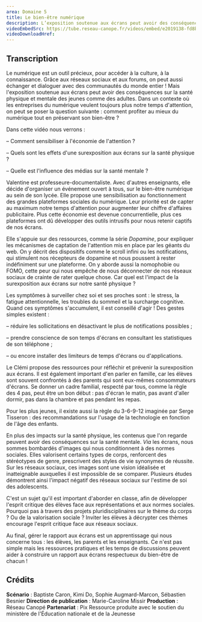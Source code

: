 ```yaml
---
area: Domaine 5
title: Le bien-être numérique 
description: L’exposition soutenue aux écrans peut avoir des conséquences sur la santé physique et mentale des jeunes comme des adultes. Dans un contexte où les entreprises du numérique veulent toujours plus notre temps d’attention, quels sont les effets d’une surexposition aux écrans sur la santé physique et mentale ? Comment sensibiliser à l'économie de l’attention ?
videoEmbedSrc: https://tube.reseau-canope.fr/videos/embed/e2019138-fd8b-4be9-a6bb-1e940d9e10a8
videoDownloadHref:
---
```


## Transcription

Le numérique est un outil précieux, pour accéder à la culture, à la connaissance. Grâce aux réseaux sociaux et aux forums, on peut aussi échanger et dialoguer avec des communautés du monde entier ! Mais l'exposition soutenue aux écrans peut avoir des conséquences sur la santé physique et mentale des jeunes comme des adultes. Dans un contexte où les entreprises du numérique veulent toujours plus notre temps d'attention, on peut se poser la question suivante : comment profiter au mieux du numérique tout en préservant son bien-être ?

Dans cette vidéo nous verrons :

– Comment sensibiliser à l'économie de l'attention ?

– Quels sont les effets d'une surexposition aux écrans sur la santé physique ?

– Quelle est l'influence des médias sur la santé mentale ?

Valentine est professeure-documentaliste. Avec d'autres enseignants, elle décide d'organiser un événement ouvert à tous, sur le bien-être numérique au sein de son lycée. Elle propose une sensibilisation au fonctionnement des grandes plateformes sociales du numérique. Leur priorité est de capter au maximum notre temps d'attention pour augmenter leur chiffre d'affaires publicitaire. Plus cette économie est devenue concurrentielle, plus ces plateformes ont dû développer des outils intrusifs pour nous retenir captifs de nos écrans.

Elle s'appuie sur des ressources, comme la série _Dopamine_, pour expliquer les mécanismes de captation de l'attention mis en place par les géants du web. On y décrit des dispositifs comme le scroll infini ou les notifications, qui stimulent nos récepteurs de dopamine et nous poussent à rester indéfiniment sur une plateforme. On y aborde aussi la nomophobie ou FOMO, cette peur qui nous empêche de nous déconnecter de nos réseaux sociaux
 de crainte de rater quelque chose. Car quel est l'impact de la surexposition aux écrans sur notre santé physique ?

Les symptômes à surveiller chez soi et ses proches sont : le stress, la fatigue attentionnelle,
 les troubles du sommeil et la surcharge cognitive. Quand ces symptômes s'accumulent, il est conseillé d'agir ! Des gestes simples existent :

– réduire les sollicitations en désactivant le plus de notifications possibles ;

– prendre conscience de son temps d'écrans en consultant les statistiques de son téléphone ;

– ou encore installer des limiteurs de temps d'écrans ou d'applications.

Le Clémi propose des ressources pour réfléchir et prévenir la surexposition aux écrans. Il est également important d'en parler en famille, car les élèves sont souvent confrontés à des parents qui sont eux-mêmes consommateurs d'écrans. Se donner un cadre familial, respecté par tous, comme la règle des 4 pas, peut être un bon début : pas d'écran le matin, pas avant d'aller dormir, pas dans la chambre et pas pendant les repas.

Pour les plus jeunes, il existe aussi la règle du 3-6-9-12 imaginée par Serge Tisseron :
 des recommandations sur l'usage de la technologie en fonction de l'âge des enfants.

En plus des impacts sur la santé physique, les contenus que l'on regarde peuvent avoir des conséquences sur la santé mentale. _Via_ les écrans, nous sommes bombardés d'images qui nous conditionnent à des normes sociales. Elles valorisent certains types de corps, renforcent des stéréotypes de genre, prescrivent des styles de vie synonymes de réussite. Sur les réseaux sociaux, ces images sont une vision idéalisée et inatteignable auxquelles il est impossible de se comparer. Plusieurs études démontrent ainsi l'impact négatif des réseaux sociaux sur l'estime de soi des adolescents.

C'est un sujet qu'il est important d'aborder en classe, afin de développer l'esprit critique des élèves face aux représentations et aux normes sociales. Pourquoi pas à travers des projets pluridisciplinaires sur le thème du corps ? Ou de la valorisation sociale ? Inviter les élèves à décrypter ces thèmes encourage l'esprit critique face aux réseaux sociaux.

Au final, gérer le rapport aux écrans est un apprentissage qui nous concerne tous : les élèves,
 les parents et les enseignants. Ce n'est pas simple mais les ressources pratiques et les temps de discussions peuvent aider à construire un rapport aux écrans respectueux du bien-être de chacun !

## **Crédits**

**Scénario** : Baptiste Caron, Kimi Do, Sophie Augmard-Marcon, Sébastien Besnier
**Direction de publication** : Marie-Caroline Missir
**Production** : Réseau Canopé
**Partenariat** : Pix
 Ressource produite avec le soutien du ministère de l'Éducation nationale et de la Jeunesse
